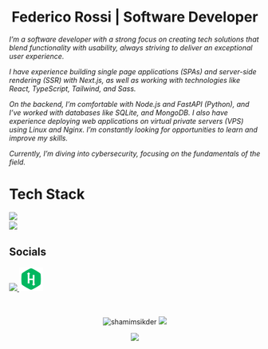 <div align="center">
	<h1>Federico Rossi | Software Developer</h1>
</div>


<p><em>
I’m a software developer with a strong focus on creating tech solutions that blend functionality with usability, always striving to deliver an exceptional user experience.

I have experience building single page applications (SPAs) and server-side rendering (SSR) with Next.js, as well as working with technologies like React, TypeScript, Tailwind, and Sass.

On the backend, I’m comfortable with Node.js and FastAPI (Python), and I’ve worked with databases like SQLite, and MongoDB. I also have experience deploying web applications on virtual private servers (VPS) using Linux and Nginx. I’m constantly looking for opportunities to learn and improve my skills.

Currently, I’m diving into cybersecurity, focusing on the fundamentals of the field.
</em></p>

<h1 align="left">Tech Stack</h1>

<div>
	<a href="https://skillicons.dev">
		<img src="https://skillicons.dev/icons?i=react,nextjs,js,ts,sass,tailwind,figma" />
	</a>
</div>
<div>
	<a href="https://skillicons.dev">
		<img src="https://skillicons.dev/icons?i=py,fastapi,nodejs,mongodb,prisma,linux,bash" />
	</a>
</div>


<div align="left">
  <h2 align="left">Socials</h2>
  <a href="https://www.linkedin.com/in/fede-hide-4a8209265/" target="_blank">
	  <img src="https://skillicons.dev/icons?i=linkedin" />
  </a>
  <a href="https://www.hackerrank.com/profile/FedeHide" target="_blank">
    <img src="https://raw.githubusercontent.com/FedeHide/FedeHide/main/assets/hackerrank-icon.png" />
  </a>
</div>

<br>
<br>


<p align="center"><img width="45%" src="https://github-readme-streak-stats.herokuapp.com/?user=FedeHide&theme=gotham&show_icons=true" alt="shamimsikder"/>
<img width="45%" src="https://github-readme-stats-ten-gilt.vercel.app/api?username=FedeHide&show_icons=true&theme=gotham"/>
</p>

<p align="center"><img  width="45%" src="https://github-readme-stats-ten-gilt.vercel.app/api/top-langs/?username=FedeHide&theme=gotham"/>
</p>

